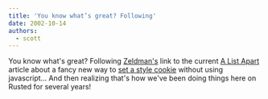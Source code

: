 ```yaml
---
title: 'You know what’s great? Following'
date: 2002-10-14
authors:
  - scott
---
```


You know what's great? Following [Zeldman's](http://www.zeldman.com/) link to the current [A List Apart](http://www.alistapart.com/) article about a fancy new way to [set a style cookie](http://www.alistapart.com/stories/phpswitch/) without using javascript... And then realizing that's how we've been doing things here on Rusted for several years!
